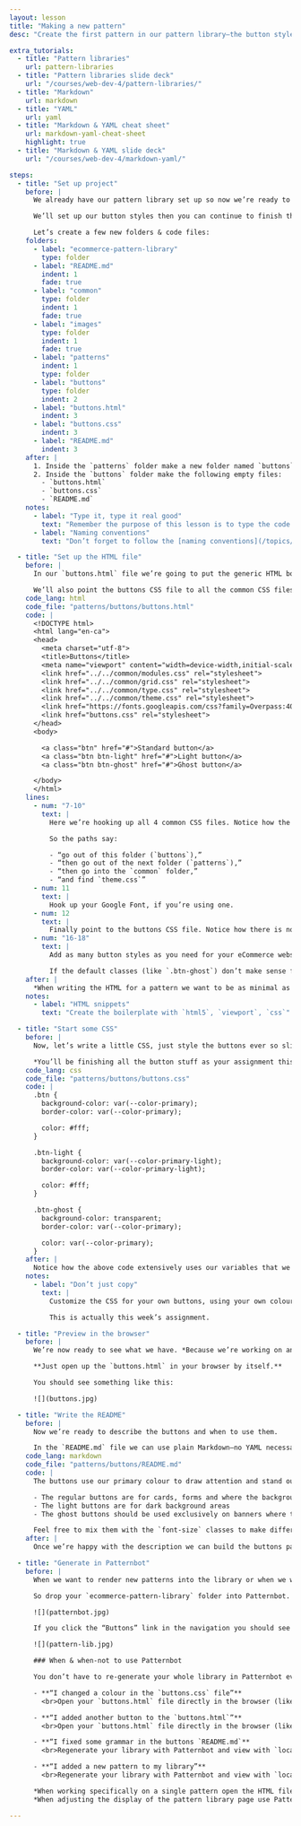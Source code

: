 ```yaml
---
layout: lesson
title: "Making a new pattern"
desc: "Create the first pattern in our pattern library—the button styles for our website."

extra_tutorials:
  - title: "Pattern libraries"
    url: pattern-libraries
  - title: "Pattern libraries slide deck"
    url: "/courses/web-dev-4/pattern-libraries/"
  - title: "Markdown"
    url: markdown
  - title: "YAML"
    url: yaml
  - title: "Markdown & YAML cheat sheet"
    url: markdown-yaml-cheat-sheet
    highlight: true
  - title: "Markdown & YAML slide deck"
    url: "/courses/web-dev-4/markdown-yaml/"

steps:
  - title: "Set up project"
    before: |
      We already have our pattern library set up so now we’re ready to create our first pattern.

      We’ll set up our button styles then you can continue to finish them in this week’s homework assignment.

      Let’s create a few new folders & code files:
    folders:
      - label: "ecommerce-pattern-library"
        type: folder
      - label: "README.md"
        indent: 1
        fade: true
      - label: "common"
        type: folder
        indent: 1
        fade: true
      - label: "images"
        type: folder
        indent: 1
        fade: true
      - label: "patterns"
        indent: 1
        type: folder
      - label: "buttons"
        type: folder
        indent: 2
      - label: "buttons.html"
        indent: 3
      - label: "buttons.css"
        indent: 3
      - label: "README.md"
        indent: 3
    after: |
      1. Inside the `patterns` folder make a new folder named `buttons`
      2. Inside the `buttons` folder make the following empty files:
        - `buttons.html`
        - `buttons.css`
        - `README.md`
    notes:
      - label: "Type it, type it real good"
        text: "Remember the purpose of this lesson is to type the code out yourself—build up that muscle memory in your fingers!"
      - label: "Naming conventions"
        text: "Don’t forget to follow the [naming conventions](/topics/naming-paths-cheat-sheet/#naming-conventions)."

  - title: "Set up the HTML file"
    before: |
      In our `buttons.html` file we’re going to put the generic HTML boilerplate and add a few buttons.

      We’ll also point the buttons CSS file to all the common CSS files we have, and to whatever fonts we plan on using.
    code_lang: html
    code_file: "patterns/buttons/buttons.html"
    code: |
      <!DOCTYPE html>
      <html lang="en-ca">
      <head>
        <meta charset="utf-8">
        <title>Buttons</title>
        <meta name="viewport" content="width=device-width,initial-scale=1">
        <link href="../../common/modules.css" rel="stylesheet">
        <link href="../../common/grid.css" rel="stylesheet">
        <link href="../../common/type.css" rel="stylesheet">
        <link href="../../common/theme.css" rel="stylesheet">
        <link href="https://fonts.googleapis.com/css?family=Overpass:400,400i,700" rel="stylesheet">
        <link href="buttons.css" rel="stylesheet">
      </head>
      <body>

        <a class="btn" href="#">Standard button</a>
        <a class="btn btn-light" href="#">Light button</a>
        <a class="btn btn-ghost" href="#">Ghost button</a>

      </body>
      </html>
    lines:
      - num: "7-10"
        text: |
          Here we’re hooking up all 4 common CSS files. Notice how the paths are different than normal, they include two `../` chunks in them. The `../` means go out of this folder.

          So the paths say:

          - “go out of this folder (`buttons`),”
          - “then go out of the next folder (`patterns`),”
          - “then go into the `common` folder,”
          - “and find `theme.css`”
      - num: 11
        text: |
          Hook up your Google Font, if you’re using one.
      - num: 12
        text: |
          Finally point to the buttons CSS file. Notice how there is no `css/` in this URL. That’s because the `buttons.css` file is in the same location as the HTML file.
      - num: "16-18"
        text: |
          Add as many button styles as you need for your eCommerce website.

          If the default classes (like `.btn-ghost`) don’t make sense for your website make up some new ones, e.g. `.btn-banner`, `.btn-pill`, etc.
    after: |
      *When writing the HTML for a pattern we want to be as minimal as possible. Notice there are no grids or `<main>` tags or `<header>` tags or anything like that above—just the buttons.*
    notes:
      - label: "HTML snippets"
        text: "Create the boilerplate with `html5`, `viewport`, `css`"

  - title: "Start some CSS"
    before: |
      Now, let’s write a little CSS, just style the buttons ever so slightly.

      *You’ll be finishing all the button stuff as your assignment this week.*
    code_lang: css
    code_file: "patterns/buttons/buttons.css"
    code: |
      .btn {
        background-color: var(--color-primary);
        border-color: var(--color-primary);

        color: #fff;
      }

      .btn-light {
        background-color: var(--color-primary-light);
        border-color: var(--color-primary-light);

        color: #fff;
      }

      .btn-ghost {
        background-color: transparent;
        border-color: var(--color-primary);

        color: var(--color-primary);
      }
    after: |
      Notice how the above code extensively uses our variables that we created in the `theme.css` file.
    notes:
      - label: "Don’t just copy"
        text: |
          Customize the CSS for your own buttons, using your own colours & fonts. Also add hover effects, transitions, etc.

          This is actually this week’s assignment.

  - title: "Preview in the browser"
    before: |
      We’re now ready to see what we have. *Because we’re working on an individual pattern, it’s completely self-contained and we don’t need to use Patternbot yet.*

      **Just open up the `buttons.html` in your browser by itself.**

      You should see something like this:

      ![](buttons.jpg)

  - title: "Write the README"
    before: |
      Now we’re ready to describe the buttons and when to use them.

      In the `README.md` file we can use plain Markdown—no YAML necessary—to describe the buttons:
    code_lang: markdown
    code_file: "patterns/buttons/README.md"
    code: |
      The buttons use our primary colour to draw attention and stand out. Each button has a specific purpose:

      - The regular buttons are for cards, forms and where the background is a light colour
      - The light buttons are for dark background areas
      - The ghost buttons should be used exclusively on banners where the background is an image

      Feel free to mix them with the `font-size` classes to make different sizes of buttons.
    after: |
      Once we’re happy with the description we can build the buttons pattern into our library…

  - title: "Generate in Patternbot"
    before: |
      When we want to render new patterns into the library or when we want to update the content from the `README.md` we need Patternbot.

      So drop your `ecommerce-pattern-library` folder into Patternbot. Then press `⌘B` to view it.

      ![](patternbot.jpg)

      If you click the “Buttons” link in the navigation you should see everything you’ve done.

      ![](pattern-lib.jpg)

      ### When & when-not to use Patternbot

      You don’t have to re-generate your whole library in Patternbot every time you make a small change—that’s too much waiting, so here are some scenarios:

      - **“I changed a colour in the `buttons.css` file”**
        <br>Open your `buttons.html` file directly in the browser (like you’re used to) to see the changes.

      - **“I added another button to the `buttons.html`”**
        <br>Open your `buttons.html` file directly in the browser (like you’re used to) to see the changes.

      - **“I fixed some grammar in the buttons `README.md`**
        <br>Regenerate your library with Patternbot and view with `localhost` (`⌘B`).

      - **“I added a new pattern to my library”**
        <br>Regenerate your library with Patternbot and view with `localhost` (`⌘B`).

      *When working specifically on a single pattern open the HTML file directly in the browser.*
      *When adjusting the display of the pattern library page use Patternbot.*

---
```

